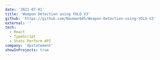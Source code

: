 ```yaml
---
date: '2021-07-01'
title: 'Weapon Detection using YOLO V3'
github: 'https://github.com/Nouman945/Weapon-Detection-using-YOLO-V3'
external: ''
tech:
  - React
  - TypeScript
  - Stats Perform API
company: 'Upstatement'
showInProjects: true
---
```

